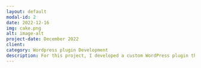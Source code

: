 ```yaml
---
layout: default
modal-id: 2
date: 2022-12-16
img: cake.png
alt: image-alt
project-date: December 2022
client: 
category: Wordpress plugin Development
description: For this project, I developed a custom WordPress plugin that allows users to reserve time slots for specific activities, such as classes or appointments. The plugin features a grid layout that displays available slots and enables users to select their preferred ones. To facilitate secure and efficient payment processing, I integrated the plugin with Paysera, a popular payment gateway that accepts a variety of payment methods. Users can easily pay for their reservations using this integrated payment system. I also integrated the plugin with email notifications to keep users informed about their reservations. Users receive confirmation emails after making a reservation, as well as reminders before the scheduled activity. In addition to email notifications, I integrated the plugin with Twilio, a communication API, to send SMS reminders to users, providing an additional layer of engagement and convenience.
---
```


